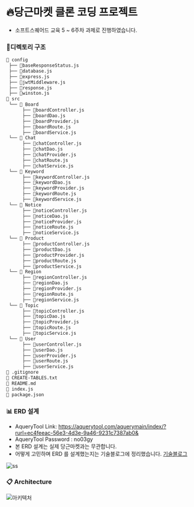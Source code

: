 # :fire:당근마켓 클론 코딩 프로젝트
- 소프트스퀘어드 교육 5 ~ 6주차 과제로 진행하였습니다.
### :file_folder:디렉토리 구조
```bash
📂 config
 ├── 📄baseResponseStatus.js 
 ├── 📄database.js
 ├── 📄express.js
 ├── 📄jwtMiddleware.js
 ├── 📄response.js
 ├── 📄winston.js
📂 src
 └── 📂 Board 
      ├── 📄boardController.js
      ├── 📄boardDao.js
      ├── 📄boardProvider.js
      ├── 📄boardRoute.js
      ├── 📄boardService.js
 └── 📂 Chat 
      ├── 📄chatController.js
      ├── 📄chatDao.js
      ├── 📄chatProvider.js
      ├── 📄chatRoute.js
      ├── 📄chatService.js
 └── 📂 Keyword 
      ├── 📄keywordController.js
      ├── 📄keywordDao.js
      ├── 📄keywordProvider.js
      ├── 📄keywordRoute.js
      ├── 📄keywordService.js
 └── 📂 Notice
      ├── 📄noticeController.js
      ├── 📄noticeDao.js
      ├── 📄noticeProvider.js
      ├── 📄noticeRoute.js
      ├── 📄noticeService.js
 └── 📂 Product 
      ├── 📄productController.js
      ├── 📄productDao.js
      ├── 📄productProvider.js
      ├── 📄productRoute.js
      ├── 📄productService.js
 └── 📂 Region 
      ├── 📄regionController.js
      ├── 📄regionDao.js
      ├── 📄regionProvider.js
      ├── 📄regionRoute.js
      ├── 📄regionService.js
 └── 📂 Topic 
      ├── 📄topicController.js
      ├── 📄topicDao.js
      ├── 📄topicProvider.js
      ├── 📄topicRoute.js
      ├── 📄topicService.js
 └── 📂 User 
      ├── 📄userController.js
      ├── 📄userDao.js
      ├── 📄userProvider.js
      ├── 📄userRoute.js
      ├── 📄userService.js
📄 .gitignore
📄 CREATE-TABLES.txt
📄 README.md
📄 index.js
📄 package.json
```
### :bar_chart: ERD 설계
- AqueryTool Link: https://aquerytool.com/aquerymain/index/?rurl=ec4feeac-56e3-4d3e-9a46-9231c7387ab0&
- AqueryTool Password : no03gy
- 본 ERD 설계는 실제 당근마켓과는 무관합니다.
- 어떻게 고민하며 ERD 를 설계했는지는 기술블로그에 정리했습니다. [기술블로그](https://choidr.tistory.com/entry/%EB%8B%B9%EA%B7%BC-%EB%A7%88%EC%BC%93-ERD-%EC%84%A4%EA%B3%84?category=1029182)

![ss](https://user-images.githubusercontent.com/63203480/121928216-e5cc2e80-cd7a-11eb-90d5-8794a02e98b0.PNG)

### :clipboard: Architecture

![아키텍처](https://user-images.githubusercontent.com/63203480/122328563-df040e00-cf6a-11eb-83d5-284297766523.PNG)

